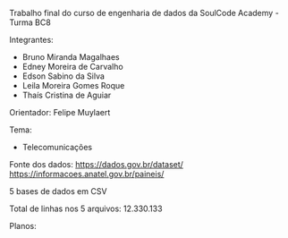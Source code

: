 Trabalho final do curso de engenharia de dados da SoulCode Academy - Turma BC8

Integrantes:

- Bruno Miranda Magalhaes
- Edney Moreira de Carvalho
- Edson Sabino da Silva
- Leila Moreira Gomes Roque
- Thaís Cristina de Aguiar

Orientador: Felipe Muylaert

Tema:

- Telecomunicações

Fonte dos dados: https://dados.gov.br/dataset/
   https://informacoes.anatel.gov.br/paineis/

5 bases de dados em CSV

Total de linhas nos 5 arquivos: 12.330.133


Planos:

```

```

